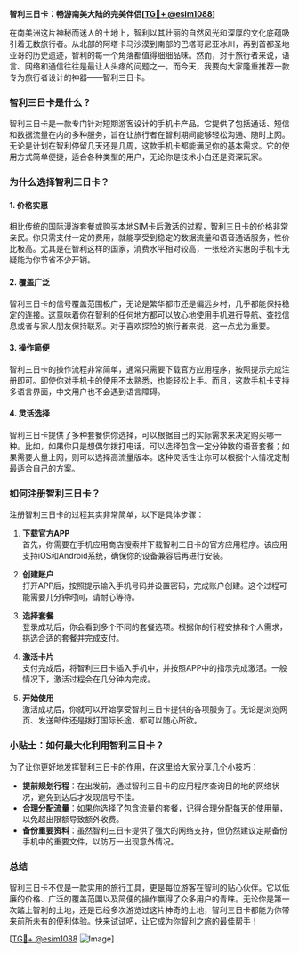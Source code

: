 **智利三日卡：畅游南美大陆的完美伴侣[[TG💪+ @esim1088](https://t.me/s/esim1088)]**

在南美洲这片神秘而迷人的土地上，智利以其壮丽的自然风光和深厚的文化底蕴吸引着无数旅行者。从北部的阿塔卡马沙漠到南部的巴塔哥尼亚冰川，再到首都圣地亚哥的历史遗迹，智利的每一个角落都值得细细品味。然而，对于旅行者来说，语言、网络和通信往往是最让人头疼的问题之一。而今天，我要向大家隆重推荐一款专为旅行者设计的神器——智利三日卡。

### 智利三日卡是什么？

智利三日卡是一款专门针对短期游客设计的手机卡产品。它提供了包括通话、短信和数据流量在内的多种服务，旨在让旅行者在智利期间能够轻松沟通、随时上网。无论是计划在智利停留几天还是几周，这款手机卡都能满足你的基本需求。它的使用方式简单便捷，适合各种类型的用户，无论你是技术小白还是资深玩家。

### 为什么选择智利三日卡？

#### 1. **价格实惠**
相比传统的国际漫游套餐或购买本地SIM卡后激活的过程，智利三日卡的价格非常亲民。你只需支付一定的费用，就能享受到稳定的数据流量和语音通话服务，性价比极高。尤其是在智利这样的国家，消费水平相对较高，一张经济实惠的手机卡无疑能为你节省不少开销。

#### 2. **覆盖广泛**
智利三日卡的信号覆盖范围极广，无论是繁华都市还是偏远乡村，几乎都能保持稳定的连接。这意味着你在智利的任何地方都可以放心地使用手机进行导航、查找信息或者与家人朋友保持联系。对于喜欢探险的旅行者来说，这一点尤为重要。

#### 3. **操作简便**
智利三日卡的操作流程非常简单，通常只需要下载官方应用程序，按照提示完成注册即可。即使你对手机卡的使用不太熟悉，也能轻松上手。而且，这款手机卡支持多语言界面，中文用户也不会遇到语言障碍。

#### 4. **灵活选择**
智利三日卡提供了多种套餐供你选择，可以根据自己的实际需求来决定购买哪一种。比如，如果你只是想偶尔拨打电话，可以选择包含一定分钟数的语音套餐；如果需要大量上网，则可以选择高流量版本。这种灵活性让你可以根据个人情况定制最适合自己的方案。

### 如何注册智利三日卡？

注册智利三日卡的过程其实非常简单，以下是具体步骤：

1. **下载官方APP**  
   首先，你需要在手机应用商店搜索并下载智利三日卡的官方应用程序。该应用支持iOS和Android系统，确保你的设备兼容后再进行安装。

2. **创建账户**  
   打开APP后，按照提示输入手机号码并设置密码，完成账户创建。这个过程可能需要几分钟时间，请耐心等待。

3. **选择套餐**  
   登录成功后，你会看到多个不同的套餐选项。根据你的行程安排和个人需求，挑选合适的套餐并完成支付。

4. **激活卡片**  
   支付完成后，将智利三日卡插入手机中，并按照APP中的指示完成激活。一般情况下，激活过程会在几分钟内完成。

5. **开始使用**  
   激活成功后，你就可以开始享受智利三日卡提供的各项服务了。无论是浏览网页、发送邮件还是拨打国际长途，都可以随心所欲。

### 小贴士：如何最大化利用智利三日卡？

为了让你更好地发挥智利三日卡的作用，在这里给大家分享几个小技巧：

- **提前规划行程**：在出发前，通过智利三日卡的应用程序查询目的地的网络状况，避免到达后才发现信号不佳。
- **合理分配流量**：如果你选择了包含流量的套餐，记得合理分配每天的使用量，以免超出限额导致额外收费。
- **备份重要资料**：虽然智利三日卡提供了强大的网络支持，但仍然建议定期备份手机中的重要文件，以防万一出现意外情况。

### 总结

智利三日卡不仅是一款实用的旅行工具，更是每位游客在智利的贴心伙伴。它以低廉的价格、广泛的覆盖范围以及简便的操作赢得了众多用户的青睐。无论你是第一次踏上智利的土地，还是已经多次游览过这片神奇的土地，智利三日卡都能为你带来前所未有的便利体验。快来试试吧，让它成为你智利之旅的最佳帮手！

[[TG💪+ @esim1088](https://t.me/s/esim1088) ![Image](https://i.postimg.cc/4NQfJmqS/Snipaste-2025-05-13-00-14-12.png)]